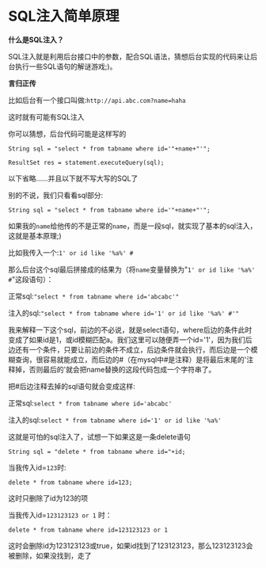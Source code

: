 SQL注入简单原理
============================

**什么是SQL注入？**

SQL注入就是利用后台接口中的参数，配合SQL语法，猜想后台实现的代码来让后台执行一些SQL语句的解谜游戏;)。

**言归正传**

比如后台有一个接口叫做:`http://api.abc.com?name=haha`

这时就有可能有SQL注入

你可以猜想，后台代码可能是这样写的

`String sql = "select * from tabname where id='"+name+"'";`

`ResultSet res = statement.executeQuery(sql);`

以下省略......并且以下就不写大写的SQL了

别的不说，我们只看看sql部分:

`String sql = "select * from tabname where id='"+name+"'";`

如果我的`name`给他传的不是正常的`name`，而是一段sql，就实现了基本的sql注入，这就是基本原理;)

比如我传入一个:`1' or id like '%a%' #`

那么后台这个sql最后拼接成的结果为（将`name`变量替换为"`1' or id like '%a%' #`"这段语句）：

正常sql:`"select * from tabname where id='abcabc'"`

注入的sql:`"select * from tabname where id='1' or id like '%a%' #'"`

我来解释一下这个sql，前边的不必说，就是select语句，where后边的条件此时变成了如果id是1，或id模糊匹配a。我们这里可以随便弄一个id='1'，因为我们后边还有一个条件，只要让前边的条件不成立，后边条件就会执行，而后边是一个模糊查询，很容易就能成立，而后边的#（在mysql中#是注释）是将最后末尾的'注释掉，否则最后的'就会把name替换的这段代码包成一个字符串了。

把#后边注释去掉的sql语句就会变成这样:

正常sql:`select * from tabname where id='abcabc'`

注入的sql:`select * from tabname where id='1' or id like '%a%'`

这就是可怕的sql注入了，试想一下如果这是一条delete语句

`String sql = "delete * from tabname where id="+id;`

当我传入id=`123`时:

`delete * from tabname where id=123;`

这时只删除了id为123的项

当我传入id=`123123123 or 1` 时：

`delete * from tabname where id=123123123 or 1`

这时会删除id为123123123或true，如果id找到了123123123，那么123123123会被删除，如果没找到，走了
